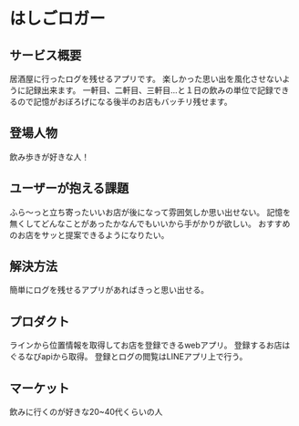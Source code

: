 # はしごロガー

## サービス概要
居酒屋に行ったログを残せるアプリです。
楽しかった思い出を風化させないように記録出来ます。
一軒目、二軒目、三軒目...と１日の飲みの単位で記録できるので記憶がおぼろげになる後半のお店もバッチリ残せます。

## 登場人物
飲み歩きが好きな人！

## ユーザーが抱える課題
ふら〜っと立ち寄ったいいお店が後になって雰囲気しか思い出せない。
記憶を無くしてどんなことがあったかなんでもいいから手がかりが欲しい。
おすすめのお店をサッと提案できるようになりたい。

## 解決方法
簡単にログを残せるアプリがあればきっと思い出せる。

## プロダクト
ラインから位置情報を取得してお店を登録できるwebアプリ。
登録するお店はぐるなびapiから取得。
登録とログの閲覧はLINEアプリ上で行う。

## マーケット
飲みに行くのが好きな20~40代くらいの人
